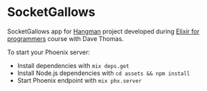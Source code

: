 # SocketGallows

SocketGallows app for [Hangman](https://github.com/belgoros/hangman) project developed during [Elixir for programmers](https://codestool.coding-gnome.com/courses/elixir-for-programmers) course with Dave Thomas.

To start your Phoenix server:

  * Install dependencies with `mix deps.get`
  * Install Node.js dependencies with `cd assets && npm install`
  * Start Phoenix endpoint with `mix phx.server`
